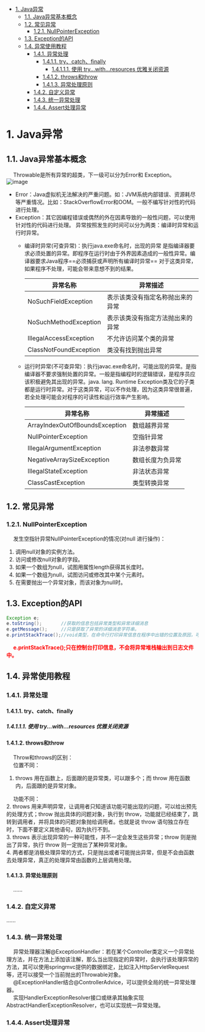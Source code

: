 
<!-- TOC -->

- [1. Java异常](#1-java异常)
    - [1.1. Java异常基本概念](#11-java异常基本概念)
    - [1.2. 常见异常](#12-常见异常)
        - [1.2.1. NullPointerException](#121-nullpointerexception)
    - [1.3. Exception的API](#13-exception的api)
    - [1.4. 异常使用教程](#14-异常使用教程)
        - [1.4.1. 异常处理](#141-异常处理)
            - [1.4.1.1. try、catch、finally](#1411-trycatchfinally)
                - [1.4.1.1.1. 使用 try...with...resources 优雅关闭资源](#14111-使用-trywithresources-优雅关闭资源)
            - [1.4.1.2. throws和throw](#1412-throws和throw)
            - [1.4.1.3. 异常处理原则](#1413-异常处理原则)
        - [1.4.2. 自定义异常](#142-自定义异常)
        - [1.4.3. 统一异常处理](#143-统一异常处理)
        - [1.4.4. Assert处理异常](#144-assert处理异常)

<!-- /TOC -->

# 1. Java异常  
<!-- 
Assert处理异常
统一异常处理介绍及实战
https://www.jianshu.com/p/3f3d9e8d1efa
java断言assert初步使用：断言开启、断言使用
https://www.cnblogs.com/qiumingcheng/p/9506201.html
异常处理、请求失败处理
https://www.hangge.com/blog/cache/detail_2519.html
-->

## 1.1. Java异常基本概念  
&emsp; Throwable是所有异常的超类，下一级可以分为Error和 Exception。  
![image](https://gitee.com/wt1814/pic-host/raw/master/images/java/exception/exception-1.png)  
* Error：Java虚拟机无法解决的严重问题。如：JVM系统内部错误、资源耗尽等严重情况。比如：StackOverflowError和OOM。一般不编写针对性的代码进行处理。
* Exception：其它因编程错误或偶然的外在因素导致的一般性问题，可以使用针对性的代码进行处理。
异常按照发生的时间可以分为两类：编译时异常和运行时异常。  
    * 编译时异常(可查异常)：执行java.exe命名时，出现的异常 是指编译器要求必须处置的异常。即程序在运行时由于外界因素造成的一般性异常。编译器要求Java程序==必须捕获或声明所有编译时异常== 对于这类异常，如果程序不处理，可能会带来意想不到的结果。  

        |异常名称|异常描述|
        |---|---|
        |NoSuchFieldException	|表示该类没有指定名称抛出来的异常|
        |NoSuchMethodException	|表示该类没有指定方法抛出来的异常|
        |IllegalAccessException	|不允许访问某个类的异常|
        |ClassNotFoundException	|类没有找到抛出异常|

    * 运行时异常(不可查异常)：执行javac.exe命名时，可能出现的异常。是指编译器不要求强制处置的异常。一般是指编程时的逻辑错误，是程序员应该积极避免其出现的异常。java. lang. Runtime Exception类及它的子类都是运行时异常。对于这类异常，可以不作处理，因为这类异常很普遍，若全处理可能会对程序的可读性和运行效率产生影响。  

        |异常名称|异常描述|
        |---|---|
        |ArrayIndexOutOfBoundsException	|数组越界异常|
        |NullPointerException	|空指针异常|
        |IllegalArgumentException	|非法参数异常|
        |NegativeArraySizeException	|数组长度为负异常|
        |IllegalStateException	|非法状态异常|
        |ClassCastException	|类型转换异常|

## 1.2. 常见异常  
### 1.2.1. NullPointerException  
&emsp; 发生空指针异常NullPointerException的情况(对null 进行操作)：  
1. 调用null对象的实例方法。  
2. 访问或修改null对象的字段。  
3. 如果一个数组为null，试图用属性length获得其长度时。  
4. 如果一个数组为null，试图访问或修改其中某个元素时。  
5. 在需要抛出一个异常对象，而该对象为null时。  


## 1.3. Exception的API  

```java
Exception e; 
e.toString();       //获取的信息包括异常类型和异常详细消息
e.getMessage();     //只是获取了异常的详细消息字符串。
e.printStackTrace();//void类型，在命令行打印异常信息在程序中出错的位置及原因，可以输出整个调用流程。便于调试用。
```
&emsp; **<font color = "red">e.printStackTrace();只在控制台打印信息，不会将异常堆栈输出到日志文件中。</font>**  

## 1.4. 异常使用教程  
### 1.4.1. 异常处理  
#### 1.4.1.1. try、catch、finally  

##### 1.4.1.1.1. 使用 try...with...resources 优雅关闭资源  


#### 1.4.1.2. throws和throw  
&emsp; Throw和throws的区别：  
&emsp; 位置不同：  
1. throws 用在函数上，后面跟的是异常类，可以跟多个；而 throw 用在函数内，后面跟的是异常对象。  

&emsp; 功能不同：  
2. throws 用来声明异常，让调用者只知道该功能可能出现的问题，可以给出预先的处理方式；throw 抛出具体的问题对象，执行到 throw，功能就已经结束了，跳转到调用者，并将具体的问题对象抛给调用者。也就是说 throw 语句独立存在时，下面不要定义其他语句，因为执行不到。  
3. throws 表示出现异常的一种可能性，并不一定会发生这些异常；throw 则是抛出了异常，执行 throw 则一定抛出了某种异常对象。  
4. 两者都是消极处理异常的方式，只是抛出或者可能抛出异常，但是不会由函数去处理异常，真正的处理异常由函数的上层调用处理。  

#### 1.4.1.3. 异常处理原则  
&emsp; ......


### 1.4.2. 自定义异常 
......

### 1.4.3. 统一异常处理  
<!-- 

SpringBoot优雅的全局异常处理 
https://mp.weixin.qq.com/s/r_HjHi92owNwh5VULiaKcQ
-->

&emsp; 异常处理器注解@ExceptionHandler：若在某个Controller类定义一个异常处理方法，并在方法上添加该注解，那么当出现指定的异常时，会执行该处理异常的方法，其可以使用springmvc提供的数据绑定，比如注入HttpServletRequest等，还可以接受一个当前抛出的Throwable对象。  
&emsp; @ExceptionHandler结合@ControllerAdvice，可以提供全局的统一异常处理器。  
&emsp; 实现HandlerExceptionResolver接口或继承其抽象实现AbstractHandlerExceptionResolver，也可以实现统一异常处理。  

### 1.4.4. Assert处理异常  
